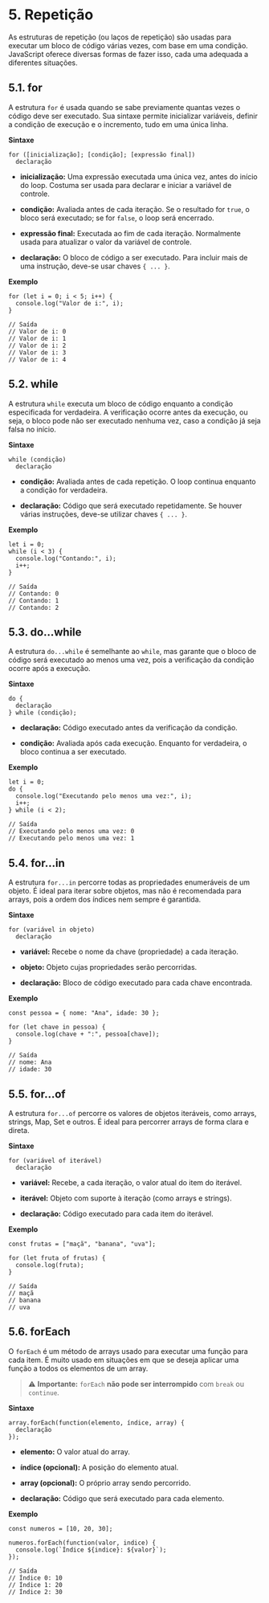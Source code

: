 # 5. Repetição

As estruturas de repetição (ou laços de repetição) são usadas para executar um bloco de código várias vezes, com base em uma condição. JavaScript oferece diversas formas de fazer isso, cada uma adequada a diferentes situações.

## 5.1. for

A estrutura `for` é usada quando se sabe previamente quantas vezes o código deve ser executado. Sua sintaxe permite inicializar variáveis, definir a condição de execução e o incremento, tudo em uma única linha.

**Sintaxe**

```
for ([inicialização]; [condição]; [expressão final])
  declaração
```

- **inicialização:** Uma expressão executada uma única vez, antes do início do loop. Costuma ser usada para declarar e iniciar a variável de controle.

- **condição:** Avaliada antes de cada iteração. Se o resultado for `true`, o bloco será executado; se for `false`, o loop será encerrado.

- **expressão final:** Executada ao fim de cada iteração. Normalmente usada para atualizar o valor da variável de controle.

- **declaração:** O bloco de código a ser executado. Para incluir mais de uma instrução, deve-se usar chaves `{ ... }`.

**Exemplo**

```
for (let i = 0; i < 5; i++) {
  console.log("Valor de i:", i);
}

// Saída
// Valor de i: 0
// Valor de i: 1
// Valor de i: 2
// Valor de i: 3
// Valor de i: 4
```

## 5.2. while

A estrutura `while` executa um bloco de código enquanto a condição especificada for verdadeira. A verificação ocorre antes da execução, ou seja, o bloco pode não ser executado nenhuma vez, caso a condição já seja falsa no início.

**Sintaxe**

```
while (condição)
  declaração
```

- **condição:** Avaliada antes de cada repetição. O loop continua enquanto a condição for verdadeira.

- **declaração:** Código que será executado repetidamente. Se houver várias instruções, deve-se utilizar chaves `{ ... }`.

**Exemplo**

```
let i = 0;
while (i < 3) {
  console.log("Contando:", i);
  i++;
}

// Saída
// Contando: 0
// Contando: 1
// Contando: 2
```

## 5.3. do...while

A estrutura `do...while` é semelhante ao `while`, mas garante que o bloco de código será executado ao menos uma vez, pois a verificação da condição ocorre após a execução.

**Sintaxe**

```
do {
  declaração
} while (condição);
```

- **declaração:** Código executado antes da verificação da condição.

- **condição:** Avaliada após cada execução. Enquanto for verdadeira, o bloco continua a ser executado.

**Exemplo**

```
let i = 0;
do {
  console.log("Executando pelo menos uma vez:", i);
  i++;
} while (i < 2);

// Saída
// Executando pelo menos uma vez: 0
// Executando pelo menos uma vez: 1
```

## 5.4. for...in

A estrutura `for...in` percorre todas as propriedades enumeráveis de um objeto. É ideal para iterar sobre objetos, mas não é recomendada para arrays, pois a ordem dos índices nem sempre é garantida.

**Sintaxe**

```
for (variável in objeto)
  declaração
```

- **variável:** Recebe o nome da chave (propriedade) a cada iteração.

- **objeto:** Objeto cujas propriedades serão percorridas.

- **declaração:** Bloco de código executado para cada chave encontrada.

**Exemplo**

```
const pessoa = { nome: "Ana", idade: 30 };

for (let chave in pessoa) {
  console.log(chave + ":", pessoa[chave]);
}

// Saída
// nome: Ana
// idade: 30
```

## 5.5. for...of

A estrutura `for...of` percorre os valores de objetos iteráveis, como arrays, strings, Map, Set e outros. É ideal para percorrer arrays de forma clara e direta.

**Sintaxe**

```
for (variável of iterável)
  declaração
```

- **variável:** Recebe, a cada iteração, o valor atual do item do iterável.

- **iterável:** Objeto com suporte à iteração (como arrays e strings).

- **declaração:** Código executado para cada item do iterável.

**Exemplo**

```
const frutas = ["maçã", "banana", "uva"];

for (let fruta of frutas) {
  console.log(fruta);
}

// Saída
// maçã
// banana
// uva
```

## 5.6. forEach

O `forEach` é um método de arrays usado para executar uma função para cada item. É muito usado em situações em que se deseja aplicar uma função a todos os elementos de um array.

> ⚠️ **Importante:** `forEach` **não pode ser interrompido** com `break` ou `continue`.

**Sintaxe**

```
array.forEach(function(elemento, índice, array) {
  declaração
});
```

- **elemento:** O valor atual do array.

- **índice (opcional):** A posição do elemento atual.

- **array (opcional):** O próprio array sendo percorrido.

- **declaração:** Código que será executado para cada elemento.

**Exemplo**

```
const numeros = [10, 20, 30];

numeros.forEach(function(valor, indice) {
  console.log(`Índice ${indice}: ${valor}`);
});

// Saída
// Índice 0: 10
// Índice 1: 20
// Índice 2: 30
```